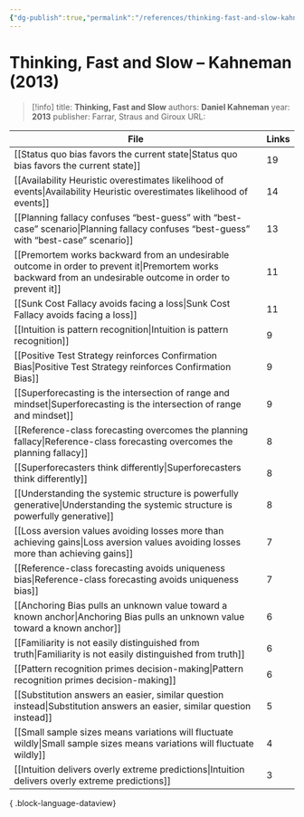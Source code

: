 ```yaml
---
{"dg-publish":true,"permalink":"/references/thinking-fast-and-slow-kahneman-2013/"}
---
```



# Thinking, Fast and Slow – Kahneman (2013)

> [!info]
> title: **Thinking, Fast and Slow**
> authors: **Daniel Kahneman**
> year: **2013**
> publisher: Farrar, Straus and Giroux
> URL: 


| File                                                                                                                                                            | Links |
| --------------------------------------------------------------------------------------------------------------------------------------------------------------- | ----- |
| [[Status quo bias favors the current state\|Status quo bias favors the current state]]                                                                       | 19    |
| [[Availability Heuristic overestimates likelihood of events\|Availability Heuristic overestimates likelihood of events]]                                     | 14    |
| [[Planning fallacy confuses “best-guess” with “best-case” scenario\|Planning fallacy confuses “best-guess” with “best-case” scenario]]                       | 13    |
| [[Premortem works backward from an undesirable outcome in order to prevent it\|Premortem works backward from an undesirable outcome in order to prevent it]] | 11    |
| [[Sunk Cost Fallacy avoids facing a loss\|Sunk Cost Fallacy avoids facing a loss]]                                                                           | 11    |
| [[Intuition is pattern recognition\|Intuition is pattern recognition]]                                                                                       | 9     |
| [[Positive Test Strategy reinforces Confirmation Bias\|Positive Test Strategy reinforces Confirmation Bias]]                                                 | 9     |
| [[Superforecasting is the intersection of range and mindset\|Superforecasting is the intersection of range and mindset]]                                     | 9     |
| [[Reference-class forecasting overcomes the planning fallacy\|Reference-class forecasting overcomes the planning fallacy]]                                   | 8     |
| [[Superforecasters think differently\|Superforecasters think differently]]                                                                                   | 8     |
| [[Understanding the systemic structure is powerfully generative\|Understanding the systemic structure is powerfully generative]]                             | 8     |
| [[Loss aversion values avoiding losses more than achieving gains\|Loss aversion values avoiding losses more than achieving gains]]                           | 7     |
| [[Reference-class forecasting avoids uniqueness bias\|Reference-class forecasting avoids uniqueness bias]]                                                   | 7     |
| [[Anchoring Bias pulls an unknown value toward a known anchor\|Anchoring Bias pulls an unknown value toward a known anchor]]                                 | 6     |
| [[Familiarity is not easily distinguished from truth\|Familiarity is not easily distinguished from truth]]                                                   | 6     |
| [[Pattern recognition primes decision-making\|Pattern recognition primes decision-making]]                                                                   | 6     |
| [[Substitution answers an easier, similar question instead\|Substitution answers an easier, similar question instead]]                                       | 5     |
| [[Small sample sizes means variations will fluctuate wildly\|Small sample sizes means variations will fluctuate wildly]]                                     | 4     |
| [[Intuition delivers overly extreme predictions\|Intuition delivers overly extreme predictions]]                                                             | 3     |

{ .block-language-dataview}
